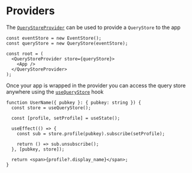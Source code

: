 # Providers

The [`QueryStoreProvider`](https://hzrd149.github.io/applesauce/typedoc/functions/applesauce_react.QueryStoreProvider.html) can be used to provide a `QueryStore` to the app

```tsx{5,7}
const eventStore = new EventStore();
const queryStore = new QueryStore(eventStore);

const root = (
  <QueryStoreProvider store={queryStore}>
    <App />
  </QueryStoreProvider>
);
```

Once your app is wrapped in the provider you can access the query store anywhere using the [`useQueryStore`](https://hzrd149.github.io/applesauce/typedoc/functions/applesauce_react.Hooks.useQueryStore.html) hook

```tsx{2}
function UserName({ pubkey }: { pubkey: string }) {
  const store = useQueryStore();

  const [profile, setProfile] = useState();

  useEffect(() => {
    const sub = store.profile(pubkey).subscribe(setProfile);

    return () => sub.unsubscribe();
  }, [pubkey, store]);

  return <span>{profile?.display_name}</span>;
}
```
